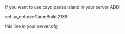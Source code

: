 If you want to use cayo pariso island in your server ADD:

set sv_enforceGameBuild 2189

this line in your server.cfg
